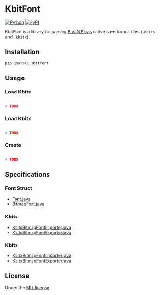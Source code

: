 # KbitFont

[![Python](https://img.shields.io/badge/python-3.10-brightgreen)](https://www.python.org)
[![PyPI](https://img.shields.io/pypi/v/kbitfont)](https://pypi.org/project/kbitfont/)

KbitFont is a library for parsing [Bits'N'Picas](https://github.com/kreativekorp/bitsnpicas) native save format files (`.kbits` and `.kbitx`).

## Installation

```shell
pip install kbitfont
```

## Usage

### Load Kbits

```python

# TODO

```

### Load Kbitx

```python

# TODO

```

### Create

```python

# TODO

```

## Specifications

### Font Struct

- [Font.java](https://github.com/kreativekorp/bitsnpicas/blob/master/main/java/BitsNPicas/src/com/kreative/bitsnpicas/Font.java)
- [BitmapFont.java](https://github.com/kreativekorp/bitsnpicas/blob/master/main/java/BitsNPicas/src/com/kreative/bitsnpicas/BitmapFont.java)

### Kbits

- [KbitsBitmapFontImporter.java](https://github.com/kreativekorp/bitsnpicas/blob/master/main/java/BitsNPicas/src/com/kreative/bitsnpicas/importer/KbitsBitmapFontImporter.java)
- [KbitsBitmapFontExporter.java](https://github.com/kreativekorp/bitsnpicas/blob/master/main/java/BitsNPicas/src/com/kreative/bitsnpicas/exporter/KbitsBitmapFontExporter.java)

### Kbitx

- [KbitxBitmapFontImporter.java](https://github.com/kreativekorp/bitsnpicas/blob/master/main/java/BitsNPicas/src/com/kreative/bitsnpicas/importer/KbitxBitmapFontImporter.java)
- [KbitxBitmapFontExporter.java](https://github.com/kreativekorp/bitsnpicas/blob/master/main/java/BitsNPicas/src/com/kreative/bitsnpicas/exporter/KbitxBitmapFontExporter.java)

## License

Under the [MIT license](LICENSE).
